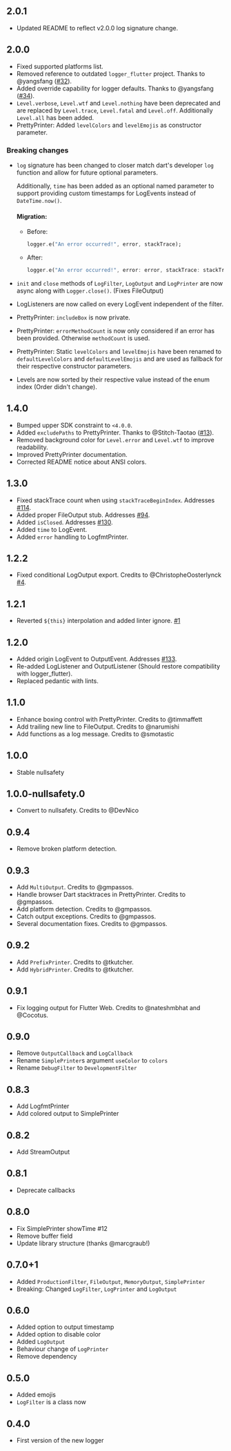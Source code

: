 ## 2.0.1

- Updated README to reflect v2.0.0 log signature change.

## 2.0.0

- Fixed supported platforms list.
- Removed reference to outdated `logger_flutter` project.
  Thanks to @yangsfang ([#32](https://github.com/Bungeefan/logger/pull/32)).
- Added override capability for logger defaults.
  Thanks to @yangsfang ([#34](https://github.com/Bungeefan/logger/pull/34)).
- `Level.verbose`, `Level.wtf` and `Level.nothing` have been deprecated and are replaced
  by `Level.trace`, `Level.fatal` and `Level.off`.
  Additionally `Level.all` has been added.
- PrettyPrinter: Added `levelColors` and `levelEmojis` as constructor parameter.

### Breaking changes

- `log` signature has been changed to closer match dart's developer `log` function and allow for
  future
  optional parameters.

  Additionally, `time` has been added as an optional named parameter to support providing custom
  timestamps for LogEvents instead of `DateTime.now()`.

  #### Migration:
    - Before:
      ```dart
      logger.e("An error occurred!", error, stackTrace);
      ```
    - After:
      ```dart
      logger.e("An error occurred!", error: error, stackTrace: stackTrace);
      ```
- `init` and `close` methods of `LogFilter`, `LogOutput` and `LogPrinter` are now async along
  with `Logger.close()`.
  (Fixes FileOutput)
- LogListeners are now called on every LogEvent independent of the filter.
- PrettyPrinter: `includeBox` is now private.
- PrettyPrinter: `errorMethodCount` is now only considered if an error has been provided.
  Otherwise `methodCount` is used.
- PrettyPrinter: Static `levelColors` and `levelEmojis` have been renamed to `defaultLevelColors`
  and `defaultLevelEmojis` and are used as fallback for their respective constructor parameters.
- Levels are now sorted by their respective value instead of the enum index (Order didn't change).

## 1.4.0

- Bumped upper SDK constraint to `<4.0.0`.
- Added `excludePaths` to PrettyPrinter.
  Thanks to @Stitch-Taotao ([#13](https://github.com/simc/logger/pull/13)).
- Removed background color for `Level.error` and `Level.wtf` to improve readability.
- Improved PrettyPrinter documentation.
- Corrected README notice about ANSI colors.

## 1.3.0

- Fixed stackTrace count when using `stackTraceBeginIndex`.
  Addresses [#114](https://github.com/simc/logger/issues/114).
- Added proper FileOutput stub. Addresses [#94](https://github.com/simc/logger/issues/94).
- Added `isClosed`. Addresses [#130](https://github.com/simc/logger/issues/130).
- Added `time` to LogEvent.
- Added `error` handling to LogfmtPrinter.

## 1.2.2

- Fixed conditional LogOutput export. Credits to
  @ChristopheOosterlynck [#4](https://github.com/Bungeefan/logger/pull/4).

## 1.2.1

- Reverted `${this}` interpolation and added linter
  ignore. [#1](https://github.com/Bungeefan/logger/issues/1)

## 1.2.0

- Added origin LogEvent to OutputEvent. Addresses [#133](https://github.com/simc/logger/pull/133).
- Re-added LogListener and OutputListener (Should restore compatibility with logger_flutter).
- Replaced pedantic with lints.

## 1.1.0

- Enhance boxing control with PrettyPrinter. Credits to @timmaffett
- Add trailing new line to FileOutput. Credits to @narumishi
- Add functions as a log message. Credits to @smotastic

## 1.0.0

- Stable nullsafety

## 1.0.0-nullsafety.0

- Convert to nullsafety. Credits to @DevNico

## 0.9.4

- Remove broken platform detection.

## 0.9.3

- Add `MultiOutput`. Credits to @gmpassos.
- Handle browser Dart stacktraces in PrettyPrinter. Credits to @gmpassos.
- Add platform detection. Credits to @gmpassos.
- Catch output exceptions. Credits to @gmpassos.
- Several documentation fixes. Credits to @gmpassos.

## 0.9.2

- Add `PrefixPrinter`. Credits to @tkutcher.
- Add `HybridPrinter`. Credits to @tkutcher.

## 0.9.1

- Fix logging output for Flutter Web. Credits to @nateshmbhat and @Cocotus.

## 0.9.0

- Remove `OutputCallback` and `LogCallback`
- Rename `SimplePrinter`s argument `useColor` to `colors`
- Rename `DebugFilter` to `DevelopmentFilter`

## 0.8.3

- Add LogfmtPrinter
- Add colored output to SimplePrinter

## 0.8.2

- Add StreamOutput

## 0.8.1

- Deprecate callbacks

## 0.8.0

- Fix SimplePrinter showTime #12
- Remove buffer field
- Update library structure (thanks @marcgraub!)

## 0.7.0+1

- Added `ProductionFilter`, `FileOutput`, `MemoryOutput`, `SimplePrinter`
- Breaking: Changed `LogFilter`, `LogPrinter` and `LogOutput`

## 0.6.0

- Added option to output timestamp
- Added option to disable color
- Added `LogOutput`
- Behaviour change of `LogPrinter`
- Remove dependency

## 0.5.0

- Added emojis
- `LogFilter` is a class now

## 0.4.0

- First version of the new logger

